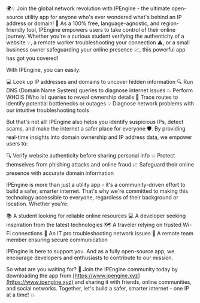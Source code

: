 🌍💡 Join the global network revolution with IPEngine - the ultimate open-source utility app for anyone who's ever wondered what's behind an IP address or domain! 🤔 As a 100% free, language-agnostic, and region-friendly tool, IPEngine empowers users to take control of their online journey. Whether you're a curious student verifying the authenticity of a website 💡, a remote worker troubleshooting your connection ⚠️, or a small business owner safeguarding your online presence 📈, this powerful app has got you covered!

With IPEngine, you can easily:

💻 Look up IP addresses and domains to uncover hidden information
🔍 Run DNS (Domain Name System) queries to diagnose internet issues
💥 Perform WHOIS (Who Is) queries to reveal ownership details
📍 Trace routes to identify potential bottlenecks or outages
💡 Diagnose network problems with our intuitive troubleshooting tools

But that's not all! IPEngine also helps you identify suspicious IPs, detect scams, and make the internet a safer place for everyone 🛡️. By providing real-time insights into domain ownership and IP address data, we empower users to:

🔍 Verify website authenticity before sharing personal info
💥 Protect themselves from phishing attacks and online fraud
📈 Safeguard their online presence with accurate domain information

IPEngine is more than just a utility app - it's a community-driven effort to build a safer, smarter internet. That's why we're committed to making this technology accessible to everyone, regardless of their background or location. Whether you're:

📚 A student looking for reliable online resources
💻 A developer seeking inspiration from the latest technologies
🗺️ A traveler relying on trusted Wi-Fi connections
🏢 An IT pro troubleshooting network issues
🌈 A remote team member ensuring secure communication

IPEngine is here to support you. And as a fully open-source app, we encourage developers and enthusiasts to contribute to our mission.

So what are you waiting for? 🚀 Join the IPEngine community today by downloading the app from [https://www.ipengine.xyz](https://www.ipengine.xyz) and sharing it with friends, online communities, and social networks. Together, let's build a safer, smarter internet - one IP at a time! 💥